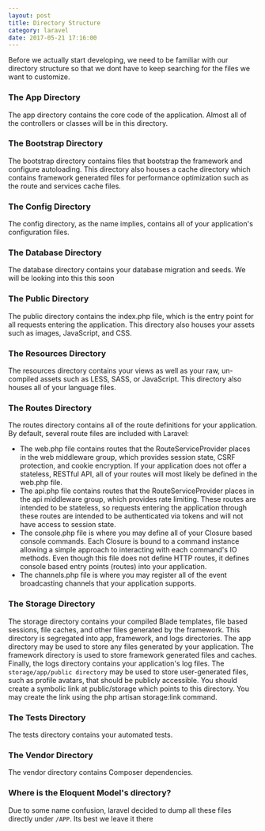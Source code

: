 ```yaml
---
layout: post
title: Directory Structure
category: laravel
date: 2017-05-21 17:16:00
---
```

Before we actually start developing, we need to be familiar with our directory structure so that we dont have to keep searching for the files we want to customize.

### The App Directory  
The app directory contains the core code of the application. Almost all of the controllers or classes will be in this directory.

### The Bootstrap Directory  
The bootstrap directory contains files that bootstrap the framework and configure autoloading. This directory also houses a cache directory which contains framework generated files for performance optimization such as the route and services cache files.

### The Config Directory  
The config directory, as the name implies, contains all of your application's configuration files.

### The Database Directory  
The database directory contains your database migration and seeds. We will be looking into this this soon

### The Public Directory  
The public directory contains the index.php file, which is the entry point for all requests entering the application. This directory also houses your assets such as images, JavaScript, and CSS.

### The Resources Directory  
The resources directory contains your views as well as your raw, un-compiled assets such as LESS, SASS, or JavaScript. This directory also houses all of your language files.

### The Routes Directory
The routes directory contains all of the route definitions for your application. By default, several route files are included with Laravel:
- The web.php file contains routes that the RouteServiceProvider places in the web middleware group, which provides session state, CSRF protection, and cookie encryption. If your application does not offer a stateless, RESTful API, all of your routes will most likely be defined in the web.php file.
- The api.php file contains routes that the RouteServiceProvider places in the api middleware group, which provides rate limiting. These routes are intended to be stateless, so requests entering the application through these routes are intended to be authenticated via tokens and will not have access to session state.
- The console.php file is where you may define all of your Closure based console commands. Each Closure is bound to a command instance allowing a simple approach to interacting with each command's IO methods. Even though this file does not define HTTP routes, it defines console based entry points (routes) into your application.
- The channels.php file is where you may register all of the event broadcasting channels that your application supports.

### The Storage Directory
The storage directory contains your compiled Blade templates, file based sessions, file caches, and other files generated by the framework. This directory is segregated into app, framework, and logs directories. The app directory may be used to store any files generated by your application. The  framework directory is used to store framework generated files and caches. Finally, the logs directory contains your application's log files.
The `storage/app/public directory` may be used to store user-generated files, such as profile avatars, that should be publicly accessible. You should create a symbolic link at public/storage which points to this directory. You may create the link using the php artisan storage:link command.

### The Tests Directory

The tests directory contains your automated tests.

### The Vendor Directory

The vendor directory contains Composer dependencies.

### Where is the Eloquent Model's directory?
Due to some name confusion, laravel decided to dump all these files directly under `/APP`. Its best we leave it there
